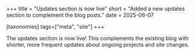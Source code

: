 +++
title = "Updates section is now live"
short = "Added a new updates section to complement the blog posts."
date = 2025-06-07

[taxonomies]
tags=["meta", "site"]
+++

The updates section is now live! This complements the existing blog with shorter, more frequent updates about ongoing projects and site changes.
